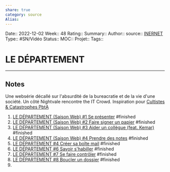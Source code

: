 ```yaml
---
share: true 
category: source
Alias:
---
```

Date:: 2022-12-02
Week:: 48
Rating::
Summary:: 
Author::
source:: [INERNET](https://www.youtube.com/watch?v=mY8b_N0XLqo&list=PLbCjgJgMhXsGVFmb-NWup-e-qwf8G6H_f)
Type:: #SN/Vidéo 
Status:: 
MOC::
Projet:: 
Tags:: 

# LE DÉPARTEMENT


***

## Notes

Une websérie décallé sur l'absurdité de la bureacratie et de la vie d'une société.
Un côté Nightvale rencontre the IT Crowd.
Inspiration pour [Cultistes & Catastrophes PbtA](../projets/C&C/PBTA/Cultistes%20&%20Catastrophes%20PbtA.md)

1. [LE DÉPARTEMENT (Saison Web) #1 Se présenter](<source:: [INERNET](https://www.youtube.com/watch?v=mY8b_N0XLqo&list=PLbCjgJgMhXsGVFmb-NWup-e-qwf8G6H_f)>) #finished 
2. [LE DÉPARTEMENT (Saison Web) #2 Faire signer un papier](https://www.youtube.com/watch?v=X23cUfUP2Qg&list=PLbCjgJgMhXsGVFmb-NWup-e-qwf8G6H_f&index=3) #finished 
3. [LE DÉPARTEMENT (Saison Web) #3 Aider un collègue (feat. Kemar)](https://www.youtube.com/watch?v=PKaZEti9OH4&list=PLbCjgJgMhXsGVFmb-NWup-e-qwf8G6H_f&index=4) #finished 
4. [LE DÉPARTEMENT (Saison Web) #4 Prendre des notes](https://www.youtube.com/watch?v=fq6OlNQdovk&list=PLbCjgJgMhXsGVFmb-NWup-e-qwf8G6H_f&index=4) #finished 
5. [LE DÉPARTEMENT #4 Créer sa boîte mail](https://www.youtube.com/watch?v=vAoybmNG9vI&list=PLbCjgJgMhXsGVFmb-NWup-e-qwf8G6H_f&index=5) #finished 
6. [LE DÉPARTEMENT #6 Savoir s'habiller](https://www.youtube.com/watch?v=7rjvQaMARzU&list=PLbCjgJgMhXsGVFmb-NWup-e-qwf8G6H_f&index=6) #finished 
7. [LE DÉPARTEMENT #7 Se faire contrôler](https://www.youtube.com/watch?v=afjJt2E5u94&list=PLbCjgJgMhXsGVFmb-NWup-e-qwf8G6H_f&index=7) #finished 
8. [LE DÉPARTEMENT #8 Boucler un dossier](https://www.youtube.com/watch?v=UGZZI8XOy4c&list=PLbCjgJgMhXsGVFmb-NWup-e-qwf8G6H_f&index=8) #finished 
9. 


